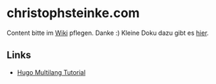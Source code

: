 # christophsteinke.com

Content bitte im [Wiki](https://github.com/cnoss/christoph/wiki) pflegen. Danke :) Kleine Doku dazu gibt es [hier](https://youtu.be/UOmzyDQ9xe0).

## Links
- [Hugo Multilang Tutorial](https://regisphilibert.com/blog/2018/08/hugo-multilingual-part-1-managing-content-translation/)
